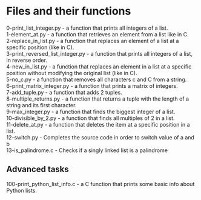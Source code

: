 <h1>Files and their functions</h1>
<p>
0-print_list_integer.py - a function that prints all integers of a list.<br>
1-element_at.py - a function that retrieves an element from a list like in C.<br>
2-replace_in_list.py - a function that replaces an element of a list at a specific position (like in C).<br>
3-print_reversed_list_integer.py - a function that prints all integers of a list, in reverse order.<br>
4-new_in_list.py - a function that replaces an element in a list at a specific position without modifying the original list (like in C).<br>
5-no_c.py - a function that removes all characters c and C from a string.<br>
6-print_matrix_integer.py - a function that prints a matrix of integers.<br>
7-add_tuple.py - a function that adds 2 tuples.<br>
8-multiple_returns.py - a function that returns a tuple with the length of a string and its first character.<br>
9-max_integer.py - a function that finds the biggest integer of a list.<br>
10-divisible_by_2.py - a function that finds all multiples of 2 in a list.<br>
11-delete_at.py - a function that deletes the item at a specific position in a list.<br>
12-switch.py - Completes the source code in order to switch value of a and b<br>
13-is_palindrome.c - Checks if a singly linked list is a palindrome<br>
<h2>Advanced tasks</h2>
100-print_python_list_info.c - a C function that prints some basic info about Python lists.<br>
</p>